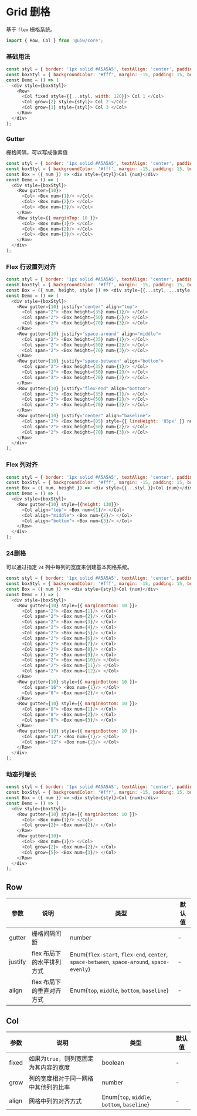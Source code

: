 Grid 删格
===

基于 `flex` 栅格系统。

```jsx
import { Row, Col } from '@uiw/core';
```

### 基础用法

<!--DemoStart--> 
```js
const styl = { border: '1px solid #A5A5A5', textAlign: 'center', paddingTop: 5, paddingButton: 5 };
const boxStyl = { backgroundColor: '#fff', margin: -15, padding: 15, borderRadius: '5px 5px 0 0' };
const Demo = () => (
  <div style={boxStyl}>
    <Row>
      <Col fixed style={{...styl, width: 120}}> Col 1 </Col>
      <Col grow={2} style={styl}> Col 2 </Col>
      <Col grow={1} style={styl}> Col 3 </Col>
    </Row>
  </div>
);
```
<!--End-->

### Gutter

栅格间隔，可以写成像素值

<!--DemoStart--> 
```js
const styl = { border: '1px solid #A5A5A5', textAlign: 'center', padding: '5px 0' };
const boxStyl = { backgroundColor: '#fff', margin: -15, padding: 15, borderRadius: '5px 5px 0 0' };
const Box = ({ num }) => <div style={styl}>Col {num}</div>
const Demo = () => (
  <div style={boxStyl}>
    <Row gutter={10}>
      <Col> <Box num={1}/> </Col>
      <Col> <Box num={2}/> </Col>
      <Col> <Box num={3}/> </Col>
    </Row>
    <Row style={{ marginTop: 10 }}>
      <Col> <Box num={1}/> </Col>
      <Col> <Box num={2}/> </Col>
      <Col> <Box num={3}/> </Col>
    </Row>
  </div>
);
```
<!--End-->


### Flex 行设置列对齐

<!--DemoStart--> 
```js
const styl = { border: '1px solid #A5A5A5', textAlign: 'center', padding: '5px 0' };
const boxStyl = { backgroundColor: '#fff', margin: -15, padding: 15, borderRadius: '5px 5px 0 0' };
const Box = ({ num, height, style }) => <div style={{...styl, ...style, height}}>Col {num}</div>
const Demo = () => (
  <div style={boxStyl}>
    <Row gutter={10} justify="center" align="top">
      <Col span="2"> <Box height={35} num={1}/> </Col>
      <Col span="2"> <Box height={50} num={2}/> </Col>
      <Col span="2"> <Box height={70} num={3}/> </Col>
    </Row>
    <Row gutter={10} justify="space-around" align="middle">
      <Col span="2"> <Box height={35} num={1}/> </Col>
      <Col span="2"> <Box height={50} num={2}/> </Col>
      <Col span="2"> <Box height={70} num={3}/> </Col>
    </Row>
    <Row gutter={10} justify="space-between" align="bottom">
      <Col span="2"> <Box height={35} num={1}/> </Col>
      <Col span="2"> <Box height={50} num={2}/> </Col>
      <Col span="2"> <Box height={70} num={3}/> </Col>
    </Row>
    <Row gutter={10} justify="flex-end" align="bottom">
      <Col span="2"> <Box height={35} num={1}/> </Col>
      <Col span="2"> <Box height={50} num={2}/> </Col>
      <Col span="2"> <Box height={70} num={3}/> </Col>
    </Row>
    <Row gutter={10} justify="center" align="baseline">
      <Col span="2"> <Box height={85} style={{ lineHeight: '85px' }} num={1}/> </Col>
      <Col span="2"> <Box height={50} num={2}/> </Col>
      <Col span="2"> <Box height={70} num={3}/> </Col>
    </Row>
  </div>
);
```
<!--End-->

### Flex 列对齐

<!--DemoStart--> 
```js
const styl = { border: '1px solid #A5A5A5', textAlign: 'center', padding: '5px 0' };
const boxStyl = { backgroundColor: '#fff', margin: -15, padding: 15, borderRadius: '5px 5px 0 0' };
const Box = ({ num, height }) => <div style={{...styl }}>Col {num}</div>
const Demo = () => (
  <div style={boxStyl}>
    <Row gutter={10} style={{height: 130}}>
      <Col align="top"> <Box num={1}/> </Col>
      <Col align="middle"> <Box num={2}/> </Col>
      <Col align="bottom"> <Box num={3}/> </Col>
    </Row>
  </div>
);
```
<!--End-->


### 24删格

可以通过指定 `24` 列中每列的宽度来创建基本网格系统。

<!--DemoStart--> 
```js
const styl = { border: '1px solid #A5A5A5', textAlign: 'center', padding: '5px 0' };
const boxStyl = { backgroundColor: '#fff', margin: -15, padding: 15, borderRadius: '5px 5px 0 0' };
const Box = ({ num }) => <div style={styl}>Col {num}</div>
const Demo = () => (
  <div style={boxStyl}>
    <Row gutter={10} style={{ marginBottom: 10 }}>
      <Col span="2"> <Box num={1}/> </Col>
      <Col span="2"> <Box num={2}/> </Col>
      <Col span="2"> <Box num={3}/> </Col>
      <Col span="2"> <Box num={4}/> </Col>
      <Col span="2"> <Box num={5}/> </Col>
      <Col span="2"> <Box num={6}/> </Col>
      <Col span="2"> <Box num={7}/> </Col>
      <Col span="2"> <Box num={8}/> </Col>
      <Col span="2"> <Box num={9}/> </Col>
      <Col span="2"> <Box num={10}/> </Col>
      <Col span="2"> <Box num={11}/> </Col>
      <Col span="2"> <Box num={12}/> </Col>
    </Row>
    <Row gutter={10} style={{ marginBottom: 10 }}>
      <Col span="16"> <Box num={1}/> </Col>
      <Col span="8"> <Box num={2}/> </Col>
    </Row>
    <Row gutter={10} style={{ marginBottom: 10 }}>
      <Col span="8"> <Box num={1}/> </Col>
      <Col span="8"> <Box num={2}/> </Col>
      <Col span="8"> <Box num={3}/> </Col>
    </Row>
    <Row gutter={10} style={{ marginBottom: 10 }}>
      <Col span="12"> <Box num={1}/> </Col>
      <Col span="12"> <Box num={2}/> </Col>
    </Row>
  </div>
);
```
<!--End-->

### 动态列增长

<!--DemoStart--> 
```js
const styl = { border: '1px solid #A5A5A5', textAlign: 'center', padding: '5px 0' };
const boxStyl = { backgroundColor: '#fff', margin: -15, padding: 15, borderRadius: '5px 5px 0 0' };
const Box = ({ num }) => <div style={styl}>Col {num}</div>
const Demo = () => (
  <div style={boxStyl}>
    <Row gutter={10} style={{ marginBottom: 10 }}>
      <Col> <Box num={1}/> </Col>
      <Col grow={2}> <Box num={2}/> </Col>
    </Row>
    <Row gutter={10}>
      <Col> <Box num={1}/> </Col>
      <Col grow={2}> <Box num={2}/> </Col>
      <Col grow={5}> <Box num={3}/> </Col>
    </Row>
  </div>
);
```
<!--End-->

## Row

| 参数 | 说明 | 类型 | 默认值 |
|--------- |-------- |--------- |-------- |
| gutter | 栅格间隔间距 | number | - |
| justify | flex 布局下的水平排列方式 | Enum{`flex-start`, `flex-end`, `center`, `space-between`, `space-around`, `space-evenly`} | - |
| align | flex 布局下的垂直对齐方式 | Enum{`top`, `middle`, `bottom`, `baseline`} | - |


## Col

| 参数 | 说明 | 类型 | 默认值 |
|--------- |-------- |--------- |-------- |
| fixed | 如果为`true`，则列宽固定为其内容的宽度 | boolean | - |
| grow | 列的宽度相对于同一网格中其他列的比率 | number | - |
| align | 网格中列的对齐方式 | Enum{`top`, `middle`, `bottom`, `baseline`} | - |